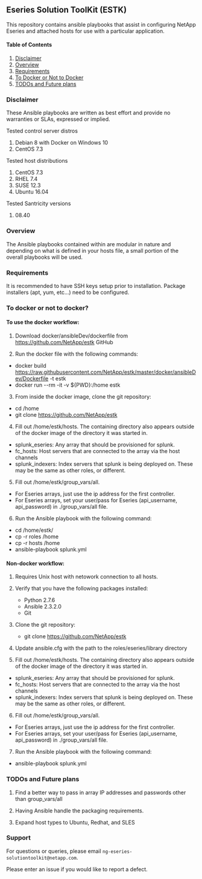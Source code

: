## Eseries Solution ToolKit (ESTK)

This repository contains ansible playbooks that assist in configuring NetApp Eseries and attached hosts for use with a particular application.

#### Table of Contents

1. [Disclaimer](#disclaimer)
2. [Overview](#overview)
3. [Requirements](#requirements)
4. [To Docker or Not to Docker](#todockerornottodocker)
5. [TODOs and Future plans](#TODOsandFutureplans)

### Disclaimer

These Ansible playbooks are written as best effort and provide no warranties or SLAs, expressed or implied.

Tested control server distros

1. Debian 8 with Docker on Windows 10
2. CentOS 7.3
  
Tested host distributions

1. CentOS 7.3
2. RHEL 7.4
3. SUSE 12.3
4. Ubuntu 16.04
  
Tested Santricity versions

1. 08.40  
  
### Overview

The Ansible playbooks contained within are modular in nature and depending on what is defined in your hosts file, a small 
portion of the overall playbooks will be used.

### Requirements

It is recommended to have SSH keys setup prior to installation. 
Package installers (apt, yum, etc...) need to be configured.  

### To docker or not to docker?
#### To use the docker workflow:

1. Download docker/ansibleDev/dockerfile from https://github.com/NetApp/estk GitHub

2. Run the docker file with the following commands:
* docker build https://raw.githubusercontent.com/NetApp/estk/master/docker/ansibleDev/Dockerfile -t estk
* docker run --rm -it -v ${PWD}:/home estk

3. From inside the docker image, clone the git repository:
* cd /home
* git clone https://github.com/NetApp/estk

4. Fill out /home/estk/hosts.  The containing directory also appears outside of the docker image of the directory it was started in.
* splunk_eseries:  Any array that should be provisioned for splunk.
* fc_hosts:  Host servers that are connected to the array via the host channels
* splunk_indexers:  Index servers that splunk is being deployed on.  These may be the same as other roles, or different.

5. Fill out /home/estk/group_vars/all.
*  For Eseries arrays, just use the ip address for the first controller.
*  For Eseries arrays, set your user/pass for Eseries (api_username, api_password) in ./group_vars/all file.

6. Run the Ansible playbook with the following command:
* cd /home/estk/
* cp -r roles /home
* cp -r hosts /home
* ansible-playbook splunk.yml

#### Non-docker workflow:
 
1. Requires Unix host with netowork connection to all hosts. 

2. Verify that you have the following packages installed:
    *  Python 2.7.6
	*  Ansible 2.3.2.0
	*  Git

3. Clone the git repository:
    * git clone https://github.com/NetApp/estk

4. Update ansible.cfg with the path to the roles/eseries/library directory

5. Fill out /home/estk/hosts.  The containing directory also appears outside of the docker image of the directory it was started in.
* splunk_eseries:  Any array that should be provisioned for splunk.
* fc_hosts:  Host servers that are connected to the array via the host channels
* splunk_indexers:  Index servers that splunk is being deployed on.  These may be the same as other roles, or different.

6. Fill out /home/estk/group_vars/all.
*  For Eseries arrays, just use the ip address for the first controller.
*  For Eseries arrays, set your user/pass for Eseries (api_username, api_password) in ./group_vars/all file.

7. Run the Ansible playbook with the following command:
* ansible-playbook splunk.yml

### TODOs and Future plans

1.  Find a better way to pass in array IP addresses and passwords other than group_vars/all

2.  Having Ansible handle the packaging requirements.

3.  Expand host types to Ubuntu, Redhat, and SLES

### Support

For questions or queries, please email `ng-eseries-solutiontoolkit@netapp.com`. 

Please enter an issue if you would like to report a defect.
